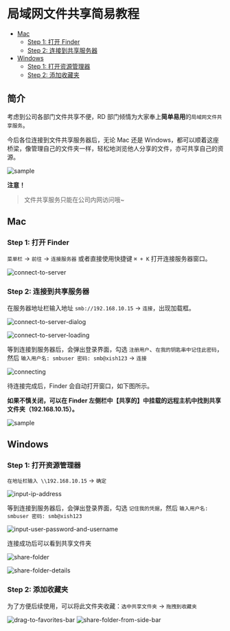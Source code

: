 # 局域网文件共享简易教程

- [Mac](#mac)
  - [Step 1: 打开 Finder](#step-1-打开-finder)
  - [Step 2: 连接到共享服务器](#step-2-连接到共享服务器)
- [Windows](#windows)
  - [Step 1: 打开资源管理器](#step-1-打开资源管理器)
  - [Step 2: 添加收藏夹](#step-2-添加收藏夹)

## 简介

考虑到公司各部门文件共享不便，RD 部门倾情为大家奉上**简单易用**的``局域网文件共享服务``。

今后各位连接到文件共享服务器后，无论 Mac 还是 Windows，都可以顺着这座桥梁，像管理自己的文件夹一样，轻松地浏览他人分享的文件，亦可共享自己的资源。

![sample](/images/samba/sample.png)

**注意！**
>文件共享服务只能在公司内网访问哦~

## Mac

### Step 1: 打开 Finder

``菜单栏`` → ``前往`` → ``连接服务器`` 或者直接使用快捷键 ``⌘ + K`` 打开连接服务器窗口。

![connect-to-server](/images/samba/step1-1.png)

### Step 2: 连接到共享服务器

在服务器地址栏输入地址 ``smb://192.168.10.15`` → ``连接``，出现加载框。

![connect-to-server-dialog](/images/samba/step2-1.png)
 
![connect-to-server-loading](/images/samba/step2-loading.png)

等到连接到服务器后，会弹出登录界面，勾选 ``注册用户``、``在我的钥匙串中记住此密码``，然后 ``输入用户名: smbuser 密码: smb@xish123`` → ``连接``

![connecting](/images/samba/step2-2.png)

待连接完成后，Finder 会自动打开窗口，如下图所示。

**如果不慎关闭，可以在 Finder 左侧栏中【共享的】中挂载的远程主机中找到共享文件夹（192.168.10.15）。**

![sample](/images/samba/sample.png)

## Windows

### Step 1: 打开资源管理器

``在地址栏输入 \\192.168.10.15`` → ``确定``

![input-ip-address](/images/samba/win-step1-1.jpg)

等到连接到服务器后，会弹出登录界面，勾选 ``记住我的凭据``，然后 ``输入用户名: smbuser 密码: smb@xish123``

![input-user-password-and-username](/images/samba/win-step1-2.jpg)

连接成功后可以看到共享文件夹

![share-folder](/images/samba/win-step1-3.jpg)

![share-folder-details](/images/samba/win-step1-4.jpg)

### Step 2: 添加收藏夹

为了方便后续使用，可以将此文件夹收藏：``选中共享文件夹`` → ``拖拽到收藏夹``

![drag-to-favorites-bar](/images/samba/win-step2-1.jpg)
![share-folder-from-side-bar](/images/samba/win-step2-2.jpg)

[1]: mailto:ryan@xisue.com
